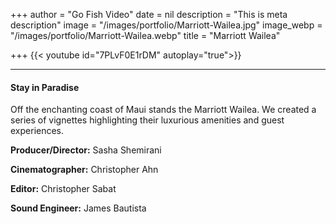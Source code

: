 +++
author = "Go Fish Video"
date = nil
description = "This is meta description"
image = "/images/portfolio/Marriott-Wailea.jpg"
image_webp = "/images/portfolio/Marriott-Wailea.webp"
title = "Marriott Wailea"

+++
{{< youtube id="7PLvF0E1rDM" autoplay="true">}}

***

#### Stay in Paradise

Off the enchanting coast of Maui stands the Marriott Wailea. We created a series of vignettes highlighting their luxurious amenities and guest experiences.

**Producer/Director:** Sasha Shemirani

**Cinematographer:** Christopher Ahn

**Editor:** Christopher Sabat

**Sound Engineer:** James Bautista